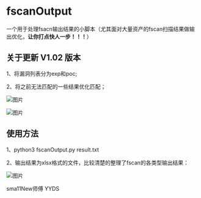 # fscanOutput

一个用于处理fsacn输出结果的小脚本（尤其面对大量资产的fscan扫描结果做输出优化，**让你打点快人一步！！！**）


## 关于更新 V1.02 版本

1、将漏洞列表分为exp和poc;

2、将之前无法匹配的一些结果优化匹配；

![图片](https://user-images.githubusercontent.com/46238787/174651191-2f3d0fbf-2358-40b9-9bbc-047beb27e0a9.png)

![图片](https://user-images.githubusercontent.com/46238787/174651252-22edc59f-3b87-48cc-9fde-6dcabf343568.png)


## 使用方法

1、python3 fscanOutput.py result.txt

2、输出结果为xlsx格式的文件，比较清楚的整理了fscan的各类型输出结果：

![图片](https://user-images.githubusercontent.com/46238787/160351612-00308a30-2241-4924-988c-8b9f063f9d76.png)



sma11New师傅 YYDS
